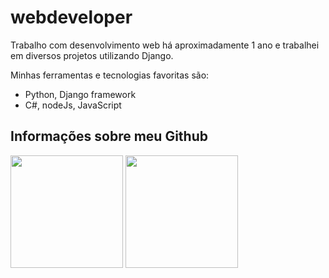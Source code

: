 # webdeveloper

Trabalho com desenvolvimento web há aproximadamente 1 ano e trabalhei em diversos projetos utilizando Django.


Minhas ferramentas e tecnologias favoritas são:

- Python, Django framework
- C#, nodeJs, JavaScript

## Informações sobre meu Github

<div>
<img height="180em" src="https://github-readme-stats.vercel.app/api?username=michel110299&show_icons=true&theme=tokyonight&include_all_commits=true&count_private=true&locale=pt-br"/>

<img height="180em" src="https://github-readme-stats.vercel.app/api/top-langs/?username=michel110299&layout=compact&locale=pt-br&show_icons=true&theme=tokyonight&&include_all_commits=true&count_private=true"/>    
</div>
